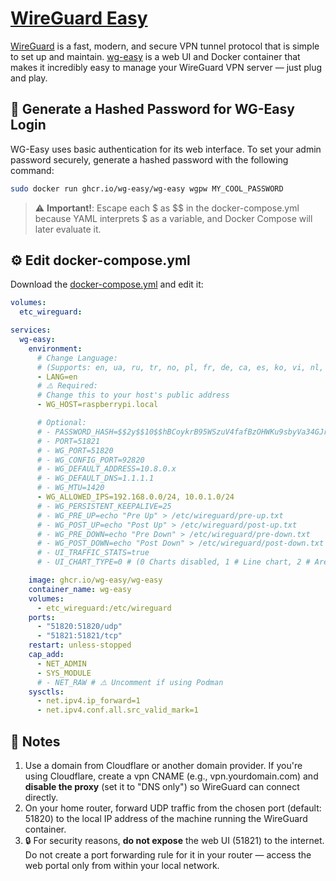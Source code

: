 # [WireGuard Easy](https://github.com/wg-easy/wg-easy/tree/production)


[WireGuard](https://www.wireguard.com) is a fast, modern, and secure VPN tunnel protocol that is simple to set up and maintain.
[wg-easy](https://github.com/wg-easy/wg-easy/tree/production) is a web UI and Docker container that makes it incredibly easy to manage your WireGuard VPN server — just plug and play.

## 🔐 Generate a Hashed Password for WG-Easy Login

WG-Easy uses basic authentication for its web interface. To set your admin password securely, generate a hashed password with the following command:

```bash
sudo docker run ghcr.io/wg-easy/wg-easy wgpw MY_COOL_PASSWORD
```
> ⚠️ **Important!**: Escape each $ as $$ in the docker-compose.yml because YAML interprets $ as a variable, and Docker Compose will later evaluate it.

## ⚙️ Edit docker-compose.yml

Download the [docker-compose.yml](https://github.com/wg-easy/wg-easy/blob/production/docker-compose.yml) and edit it:

```yaml
volumes:
  etc_wireguard:

services:
  wg-easy:
    environment:
      # Change Language:
      # (Supports: en, ua, ru, tr, no, pl, fr, de, ca, es, ko, vi, nl, is, pt, chs, cht, it, th, hi)
      - LANG=en
      # ⚠️ Required:
      # Change this to your host's public address
      - WG_HOST=raspberrypi.local

      # Optional:
      # - PASSWORD_HASH=$$2y$$10$$hBCoykrB95WSzuV4fafBzOHWKu9sbyVa34GJr8VV5R/pIelfEMYyG (needs double $$, hash of 'foobar123'; see "How_to_generate_an_bcrypt_hash.md" for generate the hash)
      # - PORT=51821
      # - WG_PORT=51820
      # - WG_CONFIG_PORT=92820
      # - WG_DEFAULT_ADDRESS=10.8.0.x
      # - WG_DEFAULT_DNS=1.1.1.1
      # - WG_MTU=1420
      - WG_ALLOWED_IPS=192.168.0.0/24, 10.0.1.0/24
      # - WG_PERSISTENT_KEEPALIVE=25
      # - WG_PRE_UP=echo "Pre Up" > /etc/wireguard/pre-up.txt
      # - WG_POST_UP=echo "Post Up" > /etc/wireguard/post-up.txt
      # - WG_PRE_DOWN=echo "Pre Down" > /etc/wireguard/pre-down.txt
      # - WG_POST_DOWN=echo "Post Down" > /etc/wireguard/post-down.txt
      # - UI_TRAFFIC_STATS=true
      # - UI_CHART_TYPE=0 # (0 Charts disabled, 1 # Line chart, 2 # Area chart, 3 # Bar chart)

    image: ghcr.io/wg-easy/wg-easy
    container_name: wg-easy
    volumes:
      - etc_wireguard:/etc/wireguard
    ports:
      - "51820:51820/udp"
      - "51821:51821/tcp"
    restart: unless-stopped
    cap_add:
      - NET_ADMIN
      - SYS_MODULE
      # - NET_RAW # ⚠️ Uncomment if using Podman 
    sysctls:
      - net.ipv4.ip_forward=1
      - net.ipv4.conf.all.src_valid_mark=1
```

## 📌 Notes
1. Use a domain from Cloudflare or another domain provider. If you're using Cloudflare, create a vpn CNAME (e.g., vpn.yourdomain.com) and **disable the proxy** (set it to "DNS only") so WireGuard can connect directly.
2. On your home router, forward UDP traffic from the chosen port (default: 51820) to the local IP address of the machine running the WireGuard container.
3. 🔒 For security reasons, **do not expose** the web UI (51821) to the internet. Do not create a port forwarding rule for it in your router — access the web portal only from within your local network.
